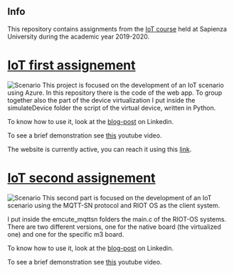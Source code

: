 ## Info
This repository contains assignments from the [IoT course](http://ichatz.me/Site/InternetOfThings2020) held at Sapienza University during the academic year 2019-2020.

# [IoT first assignement](http://ichatz.me/Site/InternetOfThings2020-Assignment1)
![Scenario](https://i.imgur.com/uK8sw4W.jpg)
This project is focused on the development of an IoT scenario using Azure.
In this repository there is the code of the web app.
To group together also the part of the device virtualization I put inside the simulateDevice folder the script of the virtual device, written in Python.

To know how to use it, look at the [blog-post](https://www.linkedin.com/pulse/hands-on-guide-data-visualization-virtualized-iot-devices-sigillo/) on Linkedin.

To see a brief demonstration see [this](https://www.youtube.com/watch?v=IlIVno4TFOA) youtube video.

The website is currently active, you can reach it using this [link](https://testiotwebapp2020.azurewebsites.net/).

# [IoT second assignement](http://ichatz.me/Site/InternetOfThings2020-Assignment2)
![Scenario](https://i.imgur.com/R8YZk42.jpg)
This second part is focused on the development of an IoT scenario using the MQTT-SN protocol and RIOT OS as the client system.

I put inside the emcute_mqttsn folders the main.c of the RIOT-OS systems.
There are two different versions, one for the native board (the virtualized one) and one for the specific m3 board.
 
To know how to use it, look at the [blog-post](https://www.linkedin.com/pulse/hands-on-guide-data-visualization-virtualized-iot-devices-sigillo/) on Linkedin.

To see a brief demonstration see [this](https://youtu.be/HTMhLlW72PM) youtube video.



